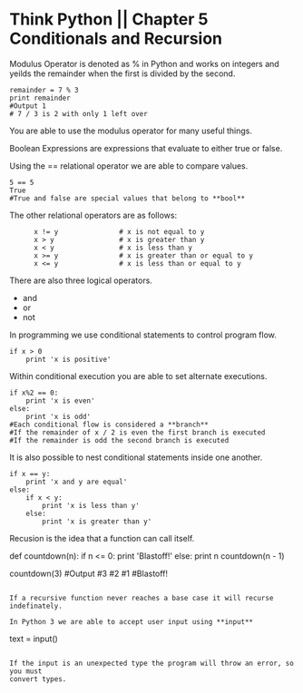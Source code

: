Think Python || Chapter 5 Conditionals and Recursion
=======================

Modulus Operator is denoted as % in Python and works on integers and yeilds the
remainder when the first is divided by the second.  

```
remainder = 7 % 3
print remainder
#Output 1
# 7 / 3 is 2 with only 1 left over
```
You are able to use the modulus operator for many useful things.

Boolean Expressions are expressions that evaluate to either true or false. 

Using the == relational operator we are able to compare values.
```
5 == 5
True
#True and false are special values that belong to **bool**
```

The other relational operators are as follows:
```
      x != y               # x is not equal to y
      x > y                # x is greater than y
      x < y                # x is less than y
      x >= y               # x is greater than or equal to y
      x <= y               # x is less than or equal to y
```

There are also three logical operators.

* and 
* or
* not 

In programming we use conditional statements to control program flow.
```
if x > 0
    print 'x is positive'
```

Within conditional execution you are able to set alternate executions.
```
if x%2 == 0:
    print 'x is even'
else:
    print 'x is odd'
#Each conditional flow is considered a **branch**
#If the remainder of x / 2 is even the first branch is executed
#If the remainder is odd the second branch is executed
```

It is also possible to nest conditional statements inside one another.  
```
if x == y:
    print 'x and y are equal'
else:
    if x < y:
        print 'x is less than y'
    else:
        print 'x is greater than y'
```

Recusion is the idea that a function can call itself. 

def countdown(n):
    if n <= 0:
        print 'Blastoff!'
    else:
        print n
        countdown(n - 1)

countdown(3)
#Output
#3
#2
#1
#Blastoff!
```

If a recursive function never reaches a base case it will recurse indefinately.  

In Python 3 we are able to accept user input using **input**
```
text = input()
```

If the input is an unexpected type the program will throw an error, so you must
convert types.  

















